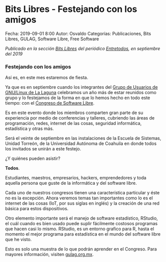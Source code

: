Bits Libres - Festejando con los amigos
==================================

Fecha: 2019-09-01 8:00
Autor: Osvaldo
Categorías: Publicaciones, Bits Libres, GULAG, Software Libre, Free Software

_Publicado en la sección [Bits Libres](http://www.gulag.org.mx/revista/2016-05-10-Bits-Libres.html) del periódico [Entretodos](http://periodicoentretodos.com/), en septiembre del 2019_

<!-- break -->

### Festejando con los amigos

Así es, en este mes estaremos de fiesta.

Ya que es en septiembre cuando los integrantes del [Grupo de Usuarios de GNU/Linux de La Laguna](http://www.gulag.org.mx/) celebramos un año más de estar reunidos como grupo y lo festejamos de la forma en que lo hemos hecho en todo este tiempo: con el [Congreso de Software Libre](http://www.gulag.org.mx/entradas/2019-09-02-congreso-2019.html).

Es en este evento donde los miembros comparten gran parte de su experiencia por medio de conferencias y talleres, cubriendo las áreas de programación, redes, internet de las cosas, seguridad informática, estadística y otras más.

Será el veinte de septiembre en las instalaciones de la Escuela de Sistemas, Unidad Torreón, de la Universidad Autónoma de Coahuila en donde todos los invitados se unirán a este festejo.

¿Y quiénes pueden asistir?

**Todos**.

Estudiantes, maestros, empresarios, hackers, emprendedores y toda aquella persona que guste de la informática y del software libre.

Cada uno de nuestros congresos tienen una característica particular y éste no es la excepción. Ahora veremos temas tan importantes como lo es el internet de las cosas (IoT, por sus siglas en inglés) y la creación de una red básica para estos dispositivos.

Otro elemento importante será el manejo de software estadístico, RStudio, el cuál cuando es bien usado puede suplir fácilmente costosos programas que hacen casi lo mismo. RStudio, es un entorno grafico para R, hasta el momento el mejor programa para estadística en el mundo del software libre que he visto.

Esto es solo una muestra de lo que podrán aprender en el Congreso. Para mayores información, visiten [gulag.org.mx](http://www.gulag.org.mx/).

